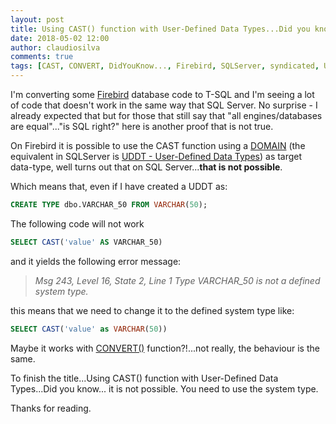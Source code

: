 ```yaml
---
layout: post
title: Using CAST() function with User-Defined Data Types...Did you know...
date: 2018-05-02 12:00
author: claudiosilva
comments: true
tags: [CAST, CONVERT, DidYouKnow..., Firebird, SQLServer, syndicated, UDDT, User-defined Data Types]
---
```

I'm converting some <a href="https://www.firebirdsql.org" rel="noopener" target="_blank">Firebird</a> database code to T-SQL and I'm seeing a lot of code that doesn't work in the same way that SQL Server.
No surprise - I already expected that but for those that still say that "all engines/databases are equal"..."is SQL right?" here is another proof that is not true.

On Firebird it is possible to use the CAST function using a <a href="https://firebirdsql.org/file/documentation/reference_manuals/fblangref25-en/html/fblangref25-ddl-domn.html">DOMAIN</a> (the equivalent in SQLServer is <a href="https://docs.microsoft.com/en-us/dotnet/visual-basic/language-reference/data-types/user-defined-data-type">UDDT - User-Defined Data Types</a>) as target data-type, well turns out that on SQL Server...<b>that is not possible</b>.

Which means that, even if I have created a UDDT as:
``` sql
CREATE TYPE dbo.VARCHAR_50 FROM VARCHAR(50);
```

The following code will not work
``` sql
SELECT CAST('value' AS VARCHAR_50)
```

and it yields the following error message:

<blockquote><i>Msg 243, Level 16, State 2, Line 1</i>
<i>Type VARCHAR_50 is not a defined system type.</i></blockquote>

this means that we need to change it to the defined system type like:
``` sql
SELECT CAST('value' as VARCHAR(50))
```

Maybe it works with <a href="https://docs.microsoft.com/en-us/sql/t-sql/functions/cast-and-convert-transact-sql?view=sql-server-2017">CONVERT()</a> function?!...not really, the behaviour is the same.

To finish the title...Using CAST() function with User-Defined Data Types...Did you know... it is not possible. You need to use the system type.

Thanks for reading.
